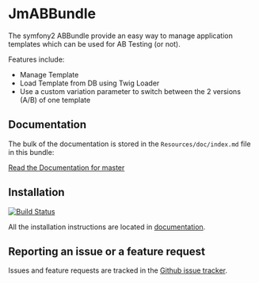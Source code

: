 JmABBundle
==========

The symfony2 ABBundle provide an easy way to manage application templates which
can be used for AB Testing (or not).

Features include:

- Manage Template
- Load Template from DB using Twig Loader
- Use a custom variation parameter to switch between the 2 versions (A/B) of one template

Documentation
-------------

The bulk of the documentation is stored in the `Resources/doc/index.md`
file in this bundle:

[Read the Documentation for master](https://github.com/jeremymarc/JmABBundle/blob/master/Resources/doc/index.md)

Installation
------------
[![Build Status](https://travis-ci.org/jeremymarc/JmABBundle.png?branch=master)](https://travis-ci.org/jeremymarc/JmABBundle)

All the installation instructions are located in [documentation](https://github.com/jeremymarc/JmABBundle/blob/master/Resources/doc/index.md).


Reporting an issue or a feature request
---------------------------------------

Issues and feature requests are tracked in the [Github issue tracker](https://github.com/jeremymarc/JmABBundle/issues).

